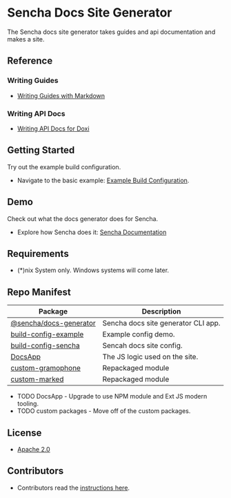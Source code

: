 # Sencha Docs Site Generator
The Sencha docs site generator takes guides and api documentation and makes a site. 

## Reference

### Writing Guides

* [Writing Guides with Markdown](https://github.com/sencha/docs/wiki)

### Writing API Docs

* [Writing API Docs for Doxi](https://github.com/sencha/docs/wiki) 


## Getting Started
Try out the example build configuration.

* Navigate to the basic example: [Example Build Configuration](./packages/build-config-example).

## Demo
Check out what the docs generator does for Sencha.

* Explore how Sencha does it: [Sencha Documentation](https://docs.sencha.com)

## Requirements

* (*)nix System only. Windows systems will come later.

## Repo Manifest

| Package                                                  | Description                             |
|----------------------------------------------------------|-----------------------------------------|
| [@sencha/docs-generator](./packages/docs-generator)      | Sencha docs site generator CLI app.     |
| [build-config-example](./packages/build-config-example)  | Example config demo.                    |
| [build-config-sencha](./packages/build-config-sencha)    | Sencah docs site config.                |
| [DocsApp](./pakcages/DocsApp)                            | The JS logic used on the site.          |
| [custom-gramophone](./packages/custom-gramophone)        | Repackaged module                       |
| [custom-marked](./packages/custom-marked)                | Repackaged module                       |

* TODO DocsApp - Upgrade to use NPM module and Ext JS modern tooling. 
* TODO custom packages - Move off of the custom packages. 

## License

* [Apache 2.0](./LICENSE.md)

## Contributors

* Contributors read the [instructions here](./CONTRIBUTOR.md).

